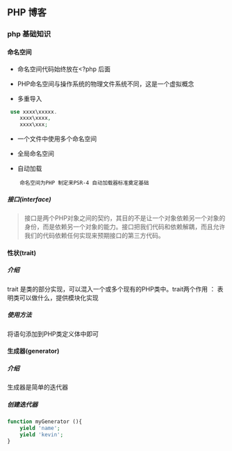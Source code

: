 ## PHP 博客

### php 基础知识

#### 命名空间

* 命名空间代码始终放在<?php 后面
* PHP命名空间与操作系统的物理文件系统不同，这是一个虚拟概念

* 多重导入

```php
 use xxxx\xxxxx.
    xxxx\xxxx,
    xxxx\xxx;
```

* 一个文件中使用多个命名空间


* 全局命名空间


* 自动加载
```
    命名空间为PHP 制定来PSR-4 自动加载器标准奠定基础

```


##### 接口(interface)

 > 接口是两个PHP对象之间的契约，其目的不是让一个对象依赖另一个对象的身份，而是依赖另一个对象的能力。接口把我们代码和依赖解耦，而且允许我们的代码依赖任何实现来预期接口的第三方代码。


 #### 性状(trait)

##### 介绍
 trait 是类的部分实现，可以混入一个或多个现有的PHP类中。trait两个作用 ： 表明类可以做什么，提供模块化实现

 ##### 使用方法
 将语句添加到PHP类定义体中即可

 #### 生成器(generator)

 ##### 介绍
 生成器是简单的迭代器

 ##### 创建迭代器

 ```php
 function myGenerator (){
     yield 'name';
     yield 'kevin';
 }

 ```



